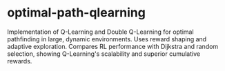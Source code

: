 # optimal-path-qlearning
Implementation of Q-Learning and Double Q-Learning for optimal pathfinding in large, dynamic environments. Uses reward shaping and adaptive exploration. Compares RL performance with Dijkstra and random selection, showing Q-Learning's scalability and superior cumulative rewards.
